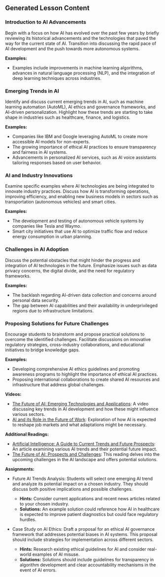 

## Generated Lesson Content

### Introduction to AI Advancements

Begin with a focus on how AI has evolved over the past few years by briefly reviewing its historical advancements and the technologies that paved the way for the current state of AI. Transition into discussing the rapid pace of AI development and the push towards more autonomous systems.

**Examples:**
- Examples include improvements in machine learning algorithms, advances in natural language processing (NLP), and the integration of deep learning techniques across industries.

### Emerging Trends in AI

Identify and discuss current emerging trends in AI, such as machine learning automation (AutoML), AI ethics and governance frameworks, and AI-driven personalization. Highlight how these trends are starting to take shape in industries such as healthcare, finance, and logistics.

**Examples:**
- Companies like IBM and Google leveraging AutoML to create more accessible AI models for non-experts.
- The growing importance of ethical AI practices to ensure transparency and fairness in AI systems.
- Advancements in personalized AI services, such as AI voice assistants tailoring responses based on user behavior.

### AI and Industry Innovations

Examine specific examples where AI technologies are being integrated to innovate industry practices. Discuss how AI is transforming operations, improving efficiency, and enabling new business models in sectors such as transportation (autonomous vehicles) and smart cities.

**Examples:**
- The development and testing of autonomous vehicle systems by companies like Tesla and Waymo.
- Smart city initiatives that use AI to optimize traffic flow and reduce energy consumption in urban planning.

### Challenges in AI Adoption

Discuss the potential obstacles that might hinder the progress and integration of AI technologies in the future. Emphasize issues such as data privacy concerns, the digital divide, and the need for regulatory frameworks.

**Examples:**
- The backlash regarding AI-driven data collection and concerns around personal data security.
- The gap between AI capabilities and their availability in underprivileged regions due to infrastructure limitations.

### Proposing Solutions for Future Challenges

Encourage students to brainstorm and propose practical solutions to overcome the identified challenges. Facilitate discussions on innovative regulatory strategies, cross-industry collaborations, and educational initiatives to bridge knowledge gaps.

**Examples:**
- Developing comprehensive AI ethics guidelines and promoting awareness programs to highlight the importance of ethical AI practices.
- Proposing international collaborations to create shared AI resources and infrastructure that address global challenges.

**Videos:**
- [The Future of AI: Emerging Technologies and Applications](https://www.youtube.com/watch?v=xyz12345): A video discussing key trends in AI development and how these might influence various sectors.
- [AI and its Role in the Future of Work](https://www.youtube.com/watch?v=abc67890): Exploration of how AI is expected to reshape job markets and what adaptations might be necessary.

**Additional Readings:**
- [Artificial Intelligence: A Guide to Current Trends and Future Prospects](https://www.example.com/ai-current-trends): An article examining various AI trends and their potential future impact.
- [The Future of AI: Prospects and Challenges](https://www.example.com/future-ai-prospects): This reading delves into the upcoming challenges in the AI landscape and offers potential solutions.

**Assignments:**
- Future AI Trends Analysis: Students will select one emerging AI trend and analyze its potential impact on a chosen industry. They should discuss both positive implications and possible challenges.
  - **Hints:** Consider current applications and recent news articles related to your chosen industry.
  - **Solutions:** An example solution could reference how AI in healthcare is expected to improve patient diagnostics but could face regulatory hurdles.

- Case Study on AI Ethics: Draft a proposal for an ethical AI governance framework that addresses potential biases in AI systems. This proposal should include strategies for implementation across different sectors.
  - **Hints:** Research existing ethical guidelines for AI and consider real-world examples of AI misuse.
  - **Solutions:** Solutions should include guidelines for transparency in algorithm development and clear accountability mechanisms in the event of AI errors.

